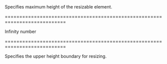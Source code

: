 <!--**
/*-------------------------------------------
    Auto-generated file. Do not modify.
-------------------------------------------

**-->
<!--d-->Specifies maximum height of the resizable element.<!--/d-->
===========================================================================
<!--default-->Infinity<!--/default-->
<!--type-->number<!--/type-->
===========================================================================

<!--shortDescription-->
Specifies the upper height boundary for resizing.
<!--/shortDescription-->

<!--fullDescription-->

<!--/fullDescription-->